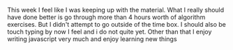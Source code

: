 This week I feel like I was keeping up with the material. What I really should have done better is go through more than 4 hours worth of algorithm exercises. But I didn't attempt to go outside of the time box. I should also be touch typing by now I feel and i do not quite yet. Other than that I enjoy writing javascript very much and enjoy learning new things
